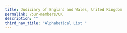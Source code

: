 ```yaml
---
title: Judiciary of England and Wales, United Kingdom
permalink: /our-members/UK
description: ""
third_nav_title: "Alphabetical List "
---
```




